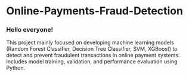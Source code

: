 # Online-Payments-Fraud-Detection

### Hello everyone! 

This project mainly focused on developing machine learning models (Random Forest Classifier, Decision Tree Classifier, SVM, XGBoost) to detect and prevent fraudulent transactions in online payment systems. Includes model training, validation, and performance evaluation using Python.

